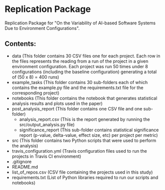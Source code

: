 # Replication Package
Replication Package for "On the Variability of AI-based Software Systems Due to Environment Configurations".

## Contents:
- data (This folder contains 30 CSV files one for each project. Each row in the files represents the reading from a run of the project in a given environment configuration. Each project was run 50 times under 8 configurations (including the baseline configuration) generating a total of (50 x 8) = 400 runs)
- example_tasks (This folder contains 30 sub-folders each of which contains the example.py file and the requirements.txt file for the corresponding project)
- notebooks (This folder contains the notebook that generates statistical analysis results and plots used in the paper)
- post_analysis_report (This folder contains one CSV file and one sub-folder)
    - analysis_report.csv (This is the report generated by running the src/output_analysis.py file)
    - significance_report (This sub-folder contains statistical significance report (p-value, delta-value, effect size, etc) per project per metric)
- src (This folder contains two Python scripts that were used to perform the analysis)
- travis_configuration.yml (Travis configuration files used to run the projects in Travis CI environment)
- .gitignore
- README.md
- list_of_repos.csv (CSV file containing the projects used in this study)
- requirements.txt (List of Python libraries required to run our scripts and notebooks)
